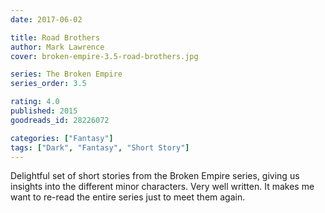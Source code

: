 ```yaml
---
date: 2017-06-02

title: Road Brothers
author: Mark Lawrence
cover: broken-empire-3.5-road-brothers.jpg

series: The Broken Empire
series_order: 3.5

rating: 4.0
published: 2015
goodreads_id: 28226072

categories: ["Fantasy"]
tags: ["Dark", "Fantasy", "Short Story"]
---
```


Delightful set of short stories from the Broken Empire series, giving us insights into the different minor characters. Very well written. It makes me want to re-read the entire series just to meet them again.
